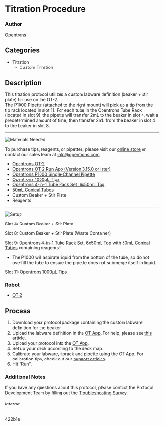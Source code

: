 # Titration Procedure

### Author
[Opentrons](https://opentrons.com/)

## Categories
* Titration
	* Custom Titration


## Description
This titration protocol utilizes a custom labware definition (beaker + stir plate) for use on the OT-2.</br>
The P1000 Pipette (attached to the right mount) will pick up a tip from the tip rack located in slot 11. For each tube in the Opentrons Tube Rack (located in slot 9), the pipette will transfer 2mL to the beaker in slot 4, wait a predetermined amount of time, then transfer 2mL from the beaker in slot 4 to the beaker in slot 8.


---
![Materials Needed](https://s3.amazonaws.com/opentrons-protocol-library-website/custom-README-images/001-General+Headings/materials.png)

To purchase tips, reagents, or pipettes, please visit our [online store](https://shop.opentrons.com/) or contact our sales team at [info@opentrons.com](mailto:info@opentrons.com)

* [Opentrons OT-2](https://shop.opentrons.com/collections/ot-2-robot/products/ot-2)
* [Opentrons OT-2 Run App (Version 3.15.0 or later)](https://opentrons.com/ot-app/)
* [Opentrons P1000 Single-Channel Pipette](https://shop.opentrons.com/collections/ot-2-pipettes)
* [Opentrons 1000µL Tips](https://shop.opentrons.com/collections/opentrons-tips/products/opentrons-1000ul-tips)
* [Opentrons 4-in-1 Tube Rack Set, 6x50mL Top](https://shop.opentrons.com/collections/verified-labware/products/tube-rack-set-1)
* [50mL Conical Tubes](https://shop.opentrons.com/collections/verified-consumables/products/nest-50-ml-centrifuge-tube)
* Custom Beaker + Stir Plate
* Reagents



---
![Setup](https://s3.amazonaws.com/opentrons-protocol-library-website/custom-README-images/001-General+Headings/Setup.png)

Slot 4: Custom Beaker + Stir Plate

Slot 8: Custom Beaker + Stir Plate (Waste Container)

Slot 9: [Opentrons 4-in-1 Tube Rack Set, 6x50mL Top](https://shop.opentrons.com/collections/verified-labware/products/tube-rack-set-1) with [50mL Conical Tubes](https://shop.opentrons.com/collections/verified-consumables/products/nest-50-ml-centrifuge-tube) containing reagents*</br>
* The P1000 will aspirate liquid from the bottom of the tube, so do not overfill the tube to ensure the pipette does not submerge itself in liquid.</br>

Slot 11: [Opentrons 1000µL Tips](https://shop.opentrons.com/collections/opentrons-tips/products/opentrons-1000ul-tips)


### Robot
* [OT-2](https://opentrons.com/ot-2)

## Process

1. Download your protocol package containing the custom labware definition for the beaker.
2. Upload the labware definition in the [OT App](https://opentrons.com/ot-app). For help, please see [this article](https://support.opentrons.com/en/articles/3136506-using-labware-in-your-protocols).
3. Upload your protocol into the [OT App](https://opentrons.com/ot-app).
4. Set up your deck according to the deck map.
5. Calibrate your labware, tiprack and pipette using the OT App. For calibration tips, check out our [support articles](https://support.opentrons.com/en/collections/1559720-guide-for-getting-started-with-the-ot-2).
6. Hit "Run".

### Additional Notes
If you have any questions about this protocol, please contact the Protocol Development Team by filling out the [Troubleshooting Survey](https://protocol-troubleshooting.paperform.co/).

###### Internal
422b1e
